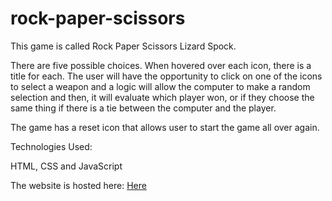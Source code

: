# rock-paper-scissors

This game is called Rock Paper Scissors Lizard Spock.

There are five possible choices. When hovered over each icon, there is a title for each. The user will have the opportunity  to click on one of the icons to select a weapon and a logic will allow the computer to make a random selection and then, it will evaluate which player won, or if they choose the same thing if there is a tie between the computer and the player.

The game has a reset icon that allows user to start the game all over again.

Technologies Used:

HTML, CSS and JavaScript

The website is hosted here: <a href="https://tamaratet.github.io/rock-paper-scissors/" target=_blank>Here</a>
